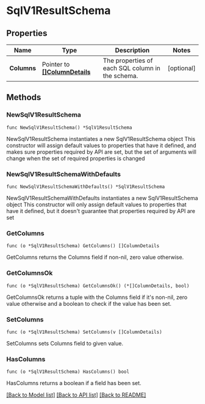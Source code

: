 # SqlV1ResultSchema

## Properties

Name | Type | Description | Notes
------------ | ------------- | ------------- | -------------
**Columns** | Pointer to [**[]ColumnDetails**](ColumnDetails.md) | The properties of each SQL column in the schema. | [optional] 

## Methods

### NewSqlV1ResultSchema

`func NewSqlV1ResultSchema() *SqlV1ResultSchema`

NewSqlV1ResultSchema instantiates a new SqlV1ResultSchema object
This constructor will assign default values to properties that have it defined,
and makes sure properties required by API are set, but the set of arguments
will change when the set of required properties is changed

### NewSqlV1ResultSchemaWithDefaults

`func NewSqlV1ResultSchemaWithDefaults() *SqlV1ResultSchema`

NewSqlV1ResultSchemaWithDefaults instantiates a new SqlV1ResultSchema object
This constructor will only assign default values to properties that have it defined,
but it doesn't guarantee that properties required by API are set

### GetColumns

`func (o *SqlV1ResultSchema) GetColumns() []ColumnDetails`

GetColumns returns the Columns field if non-nil, zero value otherwise.

### GetColumnsOk

`func (o *SqlV1ResultSchema) GetColumnsOk() (*[]ColumnDetails, bool)`

GetColumnsOk returns a tuple with the Columns field if it's non-nil, zero value otherwise
and a boolean to check if the value has been set.

### SetColumns

`func (o *SqlV1ResultSchema) SetColumns(v []ColumnDetails)`

SetColumns sets Columns field to given value.

### HasColumns

`func (o *SqlV1ResultSchema) HasColumns() bool`

HasColumns returns a boolean if a field has been set.


[[Back to Model list]](../README.md#documentation-for-models) [[Back to API list]](../README.md#documentation-for-api-endpoints) [[Back to README]](../README.md)


